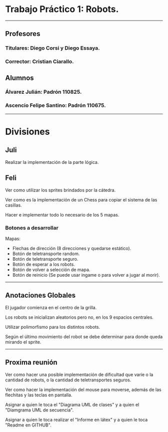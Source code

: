 # Trabajo Práctico 1: Robots.

---

## Profesores
### Titulares: Diego Corsi y Diego Essaya.
### Corrector: Cristian Ciarallo.

## Alumnos
### Álvarez Julián: Padrón 110825.
### Ascencio Felipe Santino: Padrón 110675.

---

# Divisiones

## Juli
Realizar la implementación de la parte lógica.

## Feli
Ver como utilizar los sprites brindados por la cátedra.

Ver como es la implementación de un Chess para copiar el sistema de las casillas.

Hacer e implementar todo lo necesario de los 5 mapas.

### Botones a desarrollar

Mapas:

- Flechas de dirección (8 direcciones y quedarse estático).
- Botón de teletransporte random.
- Botón de teletransporte seguro.
- Botón de esperar a los robots.
- Botón de volver a selección de mapa.
- Botón de reinicio (Se puede usar ingame o para volver a jugar al morir).

---

## Anotaciones Globales
El jugador comienza en el centro de la grilla.

Los robots se inicializan aleatorios pero no, en los 9 espacios centrales.

Utilizar polimorfismo para los distintos robots.

Según el último movimiento del robot se debe determinar para donde queda mirando el sprite.

---

## Proxima reunión

Ver como hacer una posible implementación de dificultad que varíe o la cantidad de robots, o la cantidad de teletransportes seguros.

Ver como hacer la implementación del mouse para moverse, además de las flechitas y las teclas en pantalla.

Asignar a quien le toca el "Diagrama UML de clases" y  a quien el "Diamgrama UML de secuencia".

Asignar a quien le toca realizar el "Informe en látex" y a quien le toca "Readme en GITHUB".
